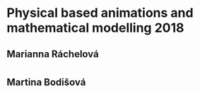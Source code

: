 # Physical based animations and mathematical modelling 2018
## Marianna Ráchelová<h1> 
## Martina Bodišová<h1>
